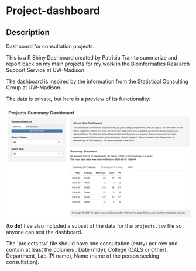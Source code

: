 # Project-dashboard

## Description

Dashboard for consultation projects.

This is a R Shiny Dashboard created by Patricia Tran to summarize and report back on my main projects for my work in the Bioinformatics Research Support Service at UW-Madison.

The dashboard is inspired by the information from the Statistical Consulting Group at UW-Madison.

The data is private, but here is a preview of its functionality:

![](dashboard-example.png)

(**to do**) I've also included a subset of the data for the `projects.tsv` file so anyone can test the dashboard.

The \`projects.tsv\` file should have one consultation (entry) per row and contain at least the columns : Date (mdy), College (CALS or Other), Department, Lab (PI name), Name (name of the person seeking consultation).
